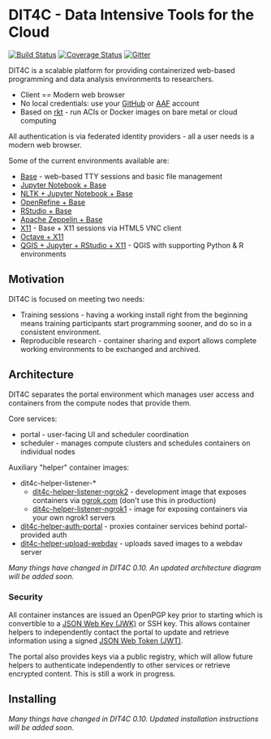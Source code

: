 # DIT4C - Data Intensive Tools for the Cloud

[![Build Status](https://travis-ci.org/dit4c/dit4c.svg?branch=master)](https://travis-ci.org/dit4c/dit4c)
[![Coverage Status](https://coveralls.io/repos/dit4c/dit4c/badge.svg?branch=master&service=github)](https://coveralls.io/github/dit4c/dit4c?branch=master)
[![Gitter](https://badges.gitter.im/Join%20Chat.svg)](https://gitter.im/dit4c/dit4c?utm_source=badge&utm_medium=badge&utm_campaign=pr-badge&utm_content=badge)

DIT4C is a scalable platform for providing containerized web-based programming and data analysis environments to researchers.

 * Client == Modern web browser
 * No local credentials: use your [GitHub][github] or [AAF][aaf] account
 * Based on [rkt](https://coreos.com/rkt/) - run ACIs or Docker images on bare metal or cloud computing

All authentication is via federated identity providers - all a user needs is a modern web browser.

Some of the current environments available are:

 * [Base][dit4c-container-base] - web-based TTY sessions and basic file management
 * [Jupyter Notebook + Base][dit4c-container-ipython]
 * [NLTK + Jupyter Notebook + Base][dit4c-container-nltk]
 * [OpenRefine + Base][dit4c-container-openrefine]
 * [RStudio + Base][dit4c-container-rstudio]
 * [Apache Zeppelin + Base][dit4c-container-zeppelin]
 * [X11][dit4c-container-x11] - Base + X11 sessions via HTML5 VNC client
 * [Octave + X11][dit4c-container-octave]
 * [QGIS + Jupyter + RStudio + X11][dit4c-container-zeppelin] - QGIS with supporting Python & R environments

## Motivation

DIT4C is focused on meeting two needs:

 * Training sessions - having a working install right from the beginning means training participants start programming sooner, and do so in a consistent environment.
 * Reproducible research - container sharing and export allows complete working environments to be exchanged and archived.


## Architecture

DIT4C separates the portal environment which manages user access and containers from the compute nodes that provide them.

Core services:
 * portal - user-facing UI and scheduler coordination
 * scheduler - manages compute clusters and schedules containers on individual nodes

Auxiliary "helper" container images:

 * dit4c-helper-listener-*
     - [dit4c-helper-listener-ngrok2](https://github.com/dit4c/dit4c-helper-listener-ngrok2) - development image that exposes containers via [ngrok.com](https://ngrok.com/) (don't use this in production)
     - [dit4c-helper-listener-ngrok1](https://github.com/dit4c/dit4c-helper-listener-ngrok1) - image for exposing containers via your own ngrok1 servers
 * [dit4c-helper-auth-portal](https://github.com/dit4c/dit4c-helper-auth-portal/) - proxies container services behind portal-provided auth
 * [dit4c-helper-upload-webdav](https://github.com/dit4c/dit4c-helper-upload-webdav/) - uploads saved images to a webdav server

_Many things have changed in DIT4C 0.10. An updated architecture diagram will be added soon._


### Security

All container instances are issued an OpenPGP key prior to starting which is convertible to a [JSON Web Key (JWK)](https://tools.ietf.org/html/draft-ietf-jose-json-web-key-41) or SSH key. This allows container helpers to independently contact the portal to update and retrieve information using a signed [JSON Web Token (JWT)](https://jwt.io/).

The portal also provides keys via a public registry, which will allow future helpers to authenticate independently to other services or retrieve encrypted content. This is still a work in progress.

## Installing

_Many things have changed in DIT4C 0.10. Updated installation instructions will be added soon._


[swc]: http://software-carpentry.org/
[aaf]: https://aaf.edu.au/
[rapidaaf]: https://rapid.aaf.edu.au/
[github]: https://github.com/
[github-auth]: https://developer.github.com/guides/basics-of-authentication/#registering-your-app
[coreos]: https://coreos.com/
[dit4c-container-base]: https://registry.hub.docker.com/u/dit4c/dit4c-container-base/
[dit4c-container-ipython]: https://registry.hub.docker.com/u/dit4c/dit4c-container-ipython/
[dit4c-container-nltk]: https://registry.hub.docker.com/u/dit4c/dit4c-container-nltk/
[dit4c-container-octave]: https://registry.hub.docker.com/u/dit4c/dit4c-container-octave/
[dit4c-container-openrefine]: https://registry.hub.docker.com/u/dit4c/dit4c-container-openrefine/
[dit4c-container-qgis]: https://registry.hub.docker.com/u/dit4c/dit4c-container-qgis/
[dit4c-container-rstudio]: https://registry.hub.docker.com/u/dit4c/dit4c-container-rstudio/
[dit4c-container-x11]: https://registry.hub.docker.com/u/dit4c/dit4c-container-x11/
[dit4c-container-zeppelin]: https://registry.hub.docker.com/u/dit4c/dit4c-container-zeppelin/
[dit4c-deploy-routing]: https://registry.hub.docker.com/u/dit4c/dit4c-deploy-routing/
[dit4c-deploy-portal]: https://registry.hub.docker.com/u/dit4c/dit4c-deploy-portal/
[dit4c-deploy-compute]: https://registry.hub.docker.com/u/dit4c/dit4c-deploy-compute/
[dit4c-cluster-manager]: https://registry.hub.docker.com/u/dit4c/dit4c-cluster-manager/
